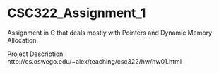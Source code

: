 # CSC322_Assignment_1
<p>Assignment in C that deals mostly with Pointers and Dynamic Memory Allocation.</p>
<p>Project Description: http://cs.oswego.edu/~alex/teaching/csc322/hw/hw01.html</p>
